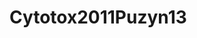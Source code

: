 <a name="material" />

# Cytotox2011Puzyn13
<script type="application/ld+json">
  {
    "@context": "https://schema.org/",
    "@type": "ChemicalSubstance",
    "http://purl.org/dc/terms/conformsTo":
      {
        "@type": "CreativeWork",
        "@id": "https://bioschemas.org/profiles/ChemicalSubstance/0.4-RELEASE/"
      },
    "@id": "https://egonw.github.io/nanowiki/nanowiki13.html#material",
    "name": "Cytotox2011Puzyn13",
    "sameAs": "http://127.0.0.1/mediawiki/index.php/Special:URIResolver/Cytotox2011Puzyn13"
  }
</script>

